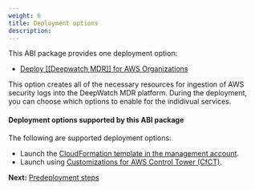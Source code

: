 ```yaml
---
weight: 6
title: Deployment options
description: 
---
```


This ABI package provides one deployment option:

* [Deploy [[Deepwatch MDR]] for AWS Organizations](quick-link)

This option creates all of the necessary resources for ingestion of AWS security logs into the DeepWatch MDR platform. During the deployment, you can choose which options to enable for the indidivual services.


#### Deployment options supported by this ABI package

The following are supported deployment options:

* Launch the [CloudFormation template in the management account](/launch-using-cloudformation/index.html).
* Launch using [Customizations for AWS Control Tower (CfCT)](/launch-using-cfct/index.html).


**Next:** [Predeployment steps](/pre-deployment-steps/index.html)